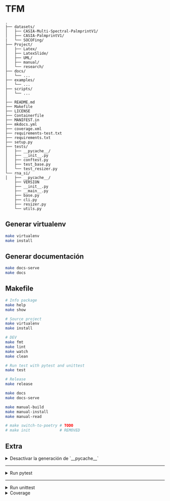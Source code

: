 TFM
===


```
.
├── datasets/
│   ├── CASIA-Multi-Spectral-PalmprintV1/
│   ├── CASIA-PalmprintV1/
|   └── SOCOFing/
├── Project/
│   ├── Latex/
│   ├── LatexSlide/
│   ├── UML/
│   ├── manual/
│   └── research/
├── docs/
│   └── ...
├── examples/
│   └── ...
├── scripts/
│   └── ...
│   
├── README.md
├── Makefile
├── LICENSE
├── Containerfile
├── MANIFEST.in
├── mkdocs.yml
├── coverage.xml
├── requirements-test.txt
├── requirements.txt
├── setup.py
├── tests/
│   ├── __pycache__/
│   ├── __init__.py
│   ├── conftest.py
│   ├── test_base.py
│   └── test_resizer.py
└── rna_si/
│   ├── __pycache__/
    ├── VERSION
    ├── __init__.py
    ├── __main__.py
    ├── base.py
    ├── cli.py
    ├── resizer.py
    └── utils.py
```

## Generar virtualenv

```bash
make virtualenv
make install
```

## Generar documentación

```bash
make docs-serve
make docs
```


## Makefile

```bash
# Info package
make help
make show

# Source project
make virtualenv
make install

# DEV 
make fmt
make lint
make watch
make clean

# Run test with pytest and unittest
make test

# Release
make release

make docs
make docs-serve

make manual-build
make manual-install
make manual-read

# make switch-to-poetry # TODO
# make init             # REMOVED
```

## Extra

<details>
<summary> Desactivar la generación de `__pycache__` </summary>

```bash
export PYTHONDONTWRITEBYTECODE=1
```

</details>

---

<details>

<summary>Run pytest</summary>

```bash
pytest tests/pytest/
pytest tests/pytest/test_base.py
```

</details>

---

<details>

<summary>Run unittest</summary>

```bash
python -m unittest tests/utests/__main__.py

python -m unittest tests/utests/mock.py
python -m unittest tests/utests/module1.py
```

</details>

<details>

<summary>Coverage</summary>

```bash
# With parallel = true in .coveragerc
coverage run -m pytest -v tests/pytest/*
coverage run -m unittest -v tests/utests/*
coverage combine
# With parallel = false in .coveragerc
coverage run -a -m pytest -v tests/pytest/*
coverage run -a -m unittest -v tests/utests/*

# Generate report
coverage xml
coverage json
coverage html

python -m coverage run -m pytest -v tests/pytest/test_base.py
python -m coverage run -m unittest -v tests/utests/test_coverage.py
```

</details>



